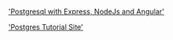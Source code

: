 ['Postgresql with Express, NodeJs and Angular'](http://mherman.org/blog/2015/02/12/postgresql-and-nodejs/#.V34-inWLR5E)

['Postgres Tutorial Site'](http://www.postgresqltutorial.com/)
